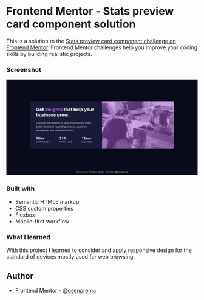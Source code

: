 # Frontend Mentor - Stats preview card component solution

This is a solution to the [Stats preview card component challenge on Frontend Mentor](https://www.frontendmentor.io/challenges/stats-preview-card-component-8JqbgoU62). Frontend Mentor challenges help you improve your coding skills by building realistic projects. 

### Screenshot

![](./screenshot.jpg)

### Built with

- Semantic HTML5 markup
- CSS custom properties
- Flexbox
- Mobile-first workflow

### What I learned

With this project I learned to consider and apply responsive design for the standard of devices mostly used for web browsing.

## Author

- Frontend Mentor - [@osenprema](https://www.frontendmentor.io/profile/osenprema)